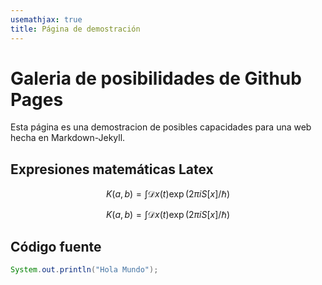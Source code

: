 ```yaml
---
usemathjax: true
title: Página de demostración
---
```



# Galeria de posibilidades de Github Pages

Esta página es una demostracion de posibles capacidades para una web hecha en Markdown-Jekyll.


## Expresiones matemáticas Latex
$$
K(a,b) = \int \mathcal{D}x(t) \exp(2\pi i S[x]/\hbar)
$$

$$  K(a,b) = \int \mathcal{D}x(t) \exp(2\pi i S[x]/\hbar)  $$

## Código fuente 

```java
System.out.println("Hola Mundo");
```


